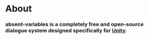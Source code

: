 # About

### absent-variables is a completely free and open-source dialogue system designed specifically for [Unity](https://unity.com/).
